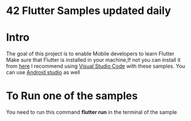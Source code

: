 # 42 Flutter Samples updated daily 
# Intro
The goal of this project is to enable Mobile developers  to learn Flutter<br>
Make sure that Flutter is installed in your machine,If not you can install it from <a href="https://flutter.io/docs/get-started/install">here</a>
I recommend using <a href="https://code.visualstudio.com/">Visual Studio Code</a> with these samples. 
You can use <a href="https://developer.android.com/studio/">Android studio</a> as well
# To Run one of the samples 
You need to run this command <strong>flutter run</strong> in the terminal of the sample
